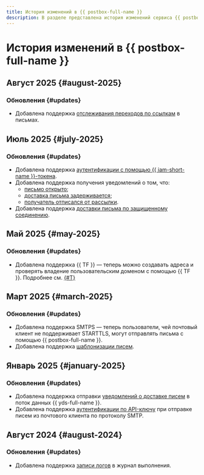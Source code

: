 ```yaml
---
title: История изменений в {{ postbox-full-name }}
description: В разделе представлена история изменений сервиса {{ postbox-name }}.
---
```


# История изменений в {{ postbox-full-name }}

## Август 2025 {#august-2025}

### Обновления {#updates}

* Добавлена поддержка [отслеживания переходов по ссылкам](concepts/click-tracking.md) в письмах.

## Июль 2025 {#july-2025}

### Обновления {#updates}

* Добавлена поддержка [аутентификации с помощью {{ iam-short-name }}-токена](api-ref/authentication.md#iam-ses-example).
* Добавлена поддержка получения уведомлений о том, что:
    * [письмо открыто](concepts/notification.md#open);
    * [доставка письма задерживается](concepts/notification.md#delayed-delivery);
    * [получатель отписался от рассылки](concepts/notification.md#subscription).
* Добавлена поддержка [доставки письма по защищенному соединению](aws-compatible-api/api-ref/put-configuration-set-delivery-options.md).

## Май 2025 {#may-2025}

### Обновления {#updates}

* Добавлена поддержка {{ TF }} — теперь можно создавать адреса и проверять владение пользовательским доменом с помощью {{ TF }}. Подробнее см. [{#T}](tutorials/domain-identity-creating.md)

## Март 2025 {#march-2025}

### Обновления {#updates}

* Добавлена поддержка SMTPS — теперь пользователи, чей почтовый клиент не поддерживает STARTTLS, могут отправлять письма с помощью {{ postbox-full-name }}.
* Добавлена поддержка [шаблонизации писем](operations/send-templated-email.md).

## Январь 2025 {#january-2025}

### Обновления {#updates}

* Добавлена поддержка отправки [уведомлений о доставке писем](concepts/notification.md) в поток данных {{ yds-full-name }}.
* Добавлена поддержка [аутентификации по API-ключу](operations/send-email.md#smtp-send) при отправке писем из почтового клиента по протоколу SMTP.

## Август 2024 {#august-2024}

### Обновления {#updates}

* Добавлена поддержка [записи логов](operations/logs-write.md) в журнал выполнения.

